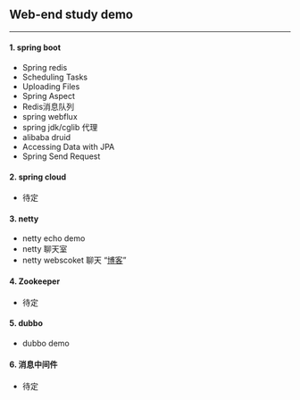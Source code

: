 ## Web-end study demo

------------

#### 1. spring boot
-  Spring redis
-  Scheduling Tasks
- Uploading Files
- Spring Aspect
- Redis消息队列
- spring webflux
- spring jdk/cglib 代理
- alibaba druid 
- Accessing Data with JPA
- Spring Send Request

#### 2. spring cloud
- 待定

#### 3. netty
- netty echo demo
- netty 聊天室
- netty webscoket 聊天   “[博客](https://www.kancloud.cn/kancloud/essential-netty-in-action/52620 "博客")”
#### 4.  Zookeeper
- 待定

#### 5.  dubbo
- dubbo demo

#### 6. 消息中间件
- 待定
